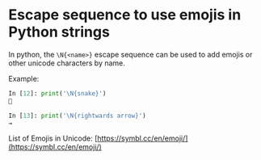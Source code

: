 # Escape sequence to use emojis in Python strings

In python, the `\N{<name>}` escape sequence can be used to add emojis or other unicode characters by name.

Example:

```python
In [12]: print('\N{snake}')
🐍

In [13]: print('\N{rightwards arrow}')
→
```

List of Emojis in Unicode: [https://symbl.cc/en/emoji/](https://symbl.cc/en/emoji/)
